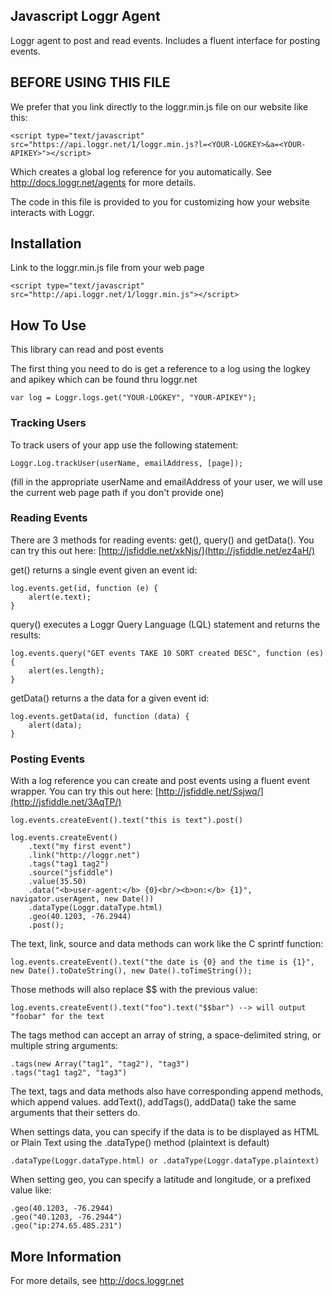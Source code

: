 ## Javascript Loggr Agent

Loggr agent to post and read events. Includes a fluent interface for posting events.

## BEFORE USING THIS FILE
We prefer that you link directly to the loggr.min.js file on our website like this:

    <script type="text/javascript" src="https://api.loggr.net/1/loggr.min.js?l=<YOUR-LOGKEY>&a=<YOUR-APIKEY>"></script>
    
Which creates a global log reference for you automatically. See http://docs.loggr.net/agents for more details.

The code in this file is provided to you for customizing how your website interacts with Loggr. 

## Installation  
Link to the loggr.min.js file from your web page 

    <script type="text/javascript" src="http://api.loggr.net/1/loggr.min.js"></script>

## How To Use

This library can read and post events

The first thing you need to do is get a reference to a log using the logkey
and apikey which can be found thru loggr.net

    var log = Loggr.logs.get("YOUR-LOGKEY", "YOUR-APIKEY");

### Tracking Users
To track users of your app use the following statement:

    Loggr.Log.trackUser(userName, emailAddress, [page]);
    
(fill in the appropriate userName and emailAddress of your user, we will use the current web page path if you don't provide one)

### Reading Events
There are 3 methods for reading events: get(), query() and getData().
You can try this out here: [http://jsfiddle.net/xkNjs/](http://jsfiddle.net/ez4aH/)

get() returns a single event given an event id:

    log.events.get(id, function (e) {
        alert(e.text);
    }

query() executes a Loggr Query Language (LQL) statement and returns the results:

    log.events.query("GET events TAKE 10 SORT created DESC", function (es) {
        alert(es.length);
    }

getData() returns a the data for a given event id:

    log.events.getData(id, function (data) {
        alert(data);
    }

### Posting Events
With a log reference you can create and post events using a fluent event wrapper.
You can try this out here: [http://jsfiddle.net/Ssjwq/](http://jsfiddle.net/3AqTP/)

    log.events.createEvent().text("this is text").post()

    log.events.createEvent()
        .text("my first event")
        .link("http://loggr.net")
        .tags("tag1 tag2")
        .source("jsfiddle")
        .value(35.50)
        .data("<b>user-agent:</b> {0}<br/><b>on:</b> {1}", navigator.userAgent, new Date())
        .dataType(Loggr.dataType.html)
        .geo(40.1203, -76.2944)
        .post();

The text, link, source and data methods can work like the C sprintf function:

    log.events.createEvent().text("the date is {0} and the time is {1}", new Date().toDateString(), new Date().toTimeString());

Those methods will also replace $$ with the previous value:

    log.events.createEvent().text("foo").text("$$bar") --> will output "foobar" for the text

The tags method can accept an array of string, a space-delimited string, or multiple string arguments:

    .tags(new Array("tag1", "tag2"), "tag3")
    .tags("tag1 tag2", "tag3")

The text, tags and data methods also have corresponding append methods, which append values.
addText(), addTags(), addData() take the same arguments that their setters do.

When settings data, you can specify if the data is to be displayed as HTML or Plain Text using 
the .dataType() method (plaintext is default)

    .dataType(Loggr.dataType.html) or .dataType(Loggr.dataType.plaintext)


When setting geo, you can specify a latitude and longitude, or a prefixed value like:

    .geo(40.1203, -76.2944)
    .geo("40.1203, -76.2944")
    .geo("ip:274.65.485.231")


## More Information

For more details, see http://docs.loggr.net




